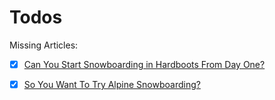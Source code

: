# Todos

Missing Articles:

- [x] [Can You Start Snowboarding in Hardboots From Day One?](https://web.archive.org/web/20120508170047/http://bomberonline.com/resources/newcarver/snowboarding_day_one.html)

- [x] [So You Want To Try Alpine Snowboarding?](https://web.archive.org/web/20120501145904/http://bomberonline.com/resources/newcarver/try_alpine.html)

